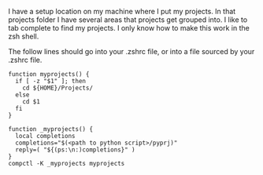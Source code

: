 I have a setup location on my machine where I put my projects.  In that
projects folder I have several areas that projects get grouped into.  I like to
tab complete to find my projects.  I only know how to make this work in the zsh
shell.


The follow lines should go into your .zshrc file, or into a file sourced by your .zshrc file.
```
function myprojects() {
  if [ -z "$1" ]; then
    cd ${HOME}/Projects/
  else
    cd $1
  fi
}

function _myprojects() {
  local completions
  completions="$(<path to python script>/pyprj)"
  reply=( "${(ps:\n:)completions}" )
}
compctl -K _myprojects myprojects
```
